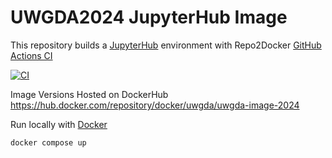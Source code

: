 # UWGDA2024 JupyterHub Image
This repository builds a [JupyterHub](https://jupyter.org/hub) environment with Repo2Docker [GitHub Actions CI](https://github.com/jupyterhub/repo2docker-action)

[![CI](https://github.com/UW-GDA/uwgda-image-2023/actions/workflows/CI.yml/badge.svg)](https://github.com/UW-GDA/uwgda-image-2023/actions/workflows/CI.yml)


Image Versions Hosted on DockerHub https://hub.docker.com/repository/docker/uwgda/uwgda-image-2024


Run locally with [Docker](https://docs.docker.com/get-docker/)
```
docker compose up
```
